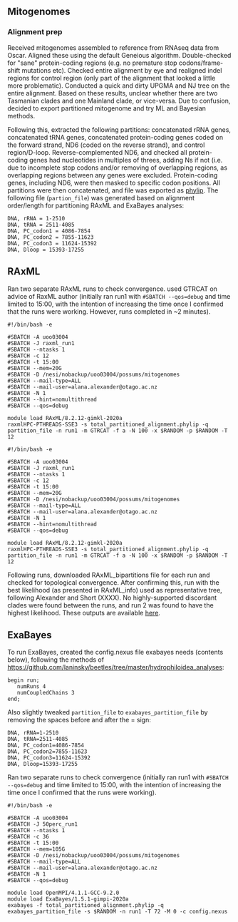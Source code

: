 ## Mitogenomes

### Alignment prep
Received mitogenomes assembled to reference from RNAseq data from Oscar. Aligned these using the default Geneious algorithm. Double-checked for "sane" protein-coding regions (e.g. no premature stop codons/frame-shift mutations etc). Checked entire alignment by eye and realigned indel regions for control region (only part of the alignment that looked a little more problematic). Conducted a quick and dirty UPGMA and NJ tree on the entire alignment. Based on these results, unclear whether there are two Tasmanian clades and one Mainland clade, or vice-versa. Due to confusion, decided to export partitioned mitogenome and try ML and Bayesian methods.  

Following this, extracted the following partitions: concatenated rRNA genes, concatenated tRNA genes, concatenated protein-coding genes coded on the forward strand, ND6 (coded on the reverse strand), and control region/D-loop. Reverse-complemented ND6, and checked all protein-coding genes had nucleotides in multiples of threes, adding Ns if not (i.e. due to incomplete stop codons and/or removing of overlapping regions, as overlapping regions between any genes were excluded. Protein-coding genes, including ND6, were then masked to specific codon positions. All partitions were then concatenated, and file was exported as [phylip](https://github.com/laninsky/possums/blob/main/mitogenomes/data/total_partitioned_alignment.phylip). The following file (`partion_file`) was generated based on alignment order/length for partitioning RAxML and ExaBayes analyses:
```
DNA, rRNA = 1-2510
DNA, tRNA = 2511-4085
DNA, PC_codon1 = 4086-7854
DNA, PC_codon2 = 7855-11623
DNA, PC_codon3 = 11624-15392
DNA, Dloop = 15393-17255
```

## RAxML
Ran two separate RAxML runs to check convergence. used GTRCAT on advice of RaxML author (initially ran run1 with `#SBATCH --qos=debug` and time limited to 15:00, with the intention of increasing the time once I confirmed that the runs were working. However, runs completed in ~2 minutes).
```
#!/bin/bash -e

#SBATCH -A uoo03004 
#SBATCH -J raxml_run1
#SBATCH --ntasks 1
#SBATCH -c 12
#SBATCH -t 15:00
#SBATCH --mem=20G
#SBATCH -D /nesi/nobackup/uoo03004/possums/mitogenomes
#SBATCH --mail-type=ALL
#SBATCH --mail-user=alana.alexander@otago.ac.nz
#SBATCH -N 1
#SBATCH --hint=nomultithread
#SBATCH --qos=debug

module load RAxML/8.2.12-gimkl-2020a
raxmlHPC-PTHREADS-SSE3 -s total_partitioned_alignment.phylip -q partition_file -n run1 -m GTRCAT -f a -N 100 -x $RANDOM -p $RANDOM -T 12
```
```
#!/bin/bash -e

#SBATCH -A uoo03004 
#SBATCH -J raxml_run1
#SBATCH --ntasks 1
#SBATCH -c 12
#SBATCH -t 15:00
#SBATCH --mem=20G
#SBATCH -D /nesi/nobackup/uoo03004/possums/mitogenomes
#SBATCH --mail-type=ALL
#SBATCH --mail-user=alana.alexander@otago.ac.nz
#SBATCH -N 1
#SBATCH --hint=nomultithread
#SBATCH --qos=debug

module load RAxML/8.2.12-gimkl-2020a
raxmlHPC-PTHREADS-SSE3 -s total_partitioned_alignment.phylip -q partition_file -n run1 -m GTRCAT -f a -N 100 -x $RANDOM -p $RANDOM -T 12
```
Following runs, downloaded RAxML_bipartitions file for each run and checked for topological convergence. After confirming this, run with the best likelihood (as presented in RAxML_info) used as representative tree, following Alexander and Short (XXXX). No highly-supported discordant clades were found between the runs, and run 2 was found to have the highest likelihood. These outputs are available [here](https://github.com/laninsky/possums/tree/main/mitogenomes/output).

## ExaBayes
To run ExaBayes, created the config.nexus file exabayes needs (contents below), following the methods of https://github.com/laninsky/beetles/tree/master/hydrophiloidea_analyses:
```
begin run; 
   numRuns 4
   numCoupledChains 3
end;
```
Also slightly tweaked `partition_file` to `exabayes_partition_file` by removing the spaces before and after the = sign:
```
DNA, rRNA=1-2510
DNA, tRNA=2511-4085
DNA, PC_codon1=4086-7854
DNA, PC_codon2=7855-11623
DNA, PC_codon3=11624-15392
DNA, Dloop=15393-17255
```
Ran two separate runs to check convergence (initially ran run1 with `#SBATCH --qos=debug` and time limited to 15:00, with the intention of increasing the time once I confirmed that the runs were working).
```
#!/bin/bash -e

#SBATCH -A uoo03004
#SBATCH -J 50perc_run1
#SBATCH --ntasks 1
#SBATCH -c 36
#SBATCH -t 15:00
#SBATCH --mem=105G
#SBATCH -D /nesi/nobackup/uoo03004/possums/mitogenomes
#SBATCH --mail-type=ALL
#SBATCH --mail-user=alana.alexander@otago.ac.nz
#SBATCH -N 1
#SBATCH --qos=debug

module load OpenMPI/4.1.1-GCC-9.2.0
module load ExaBayes/1.5.1-gimpi-2020a
exabayes -f total_partitioned_alignment.phylip -q exabayes_partition_file -s $RANDOM -n run1 -T 72 -M 0 -c config.nexus
```
